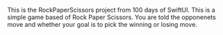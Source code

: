 This is the RockPaperScissors project from 100 days of SwiftUI.  This is a simple game based of Rock Paper Scissors. You are told the opponenets move and whether your goal is to pick the winning or losing move.
